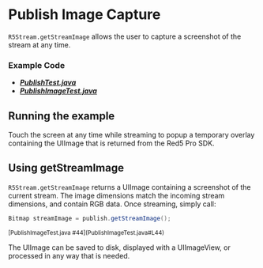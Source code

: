 # Publish Image Capture

`R5Stream.getStreamImage` allows the user to capture a screenshot of the stream at any time.

### Example Code

- ***[PublishTest.java](../PublishTest/PublishTest.java)***
- ***[PublishImageTest.java](PublishImageTest.java)***

## Running the example

Touch the screen at any time while streaming to popup a temporary overlay containing the UIImage that is returned from the Red5 Pro SDK.

## Using getStreamImage

`R5Stream.getStreamImage` returns a UIImage containing a screenshot of the current stream. The image dimensions match the incoming stream dimensions, and contain RGB data. Once streaming, simply call:

```Java
Bitmap streamImage = publish.getStreamImage();
```
<sub>
[PublishImageTest.java #44](PublishImageTest.java#L44)
</sub>

The UIImage can be saved to disk, displayed with a UIImageView, or processed in any way that is needed.